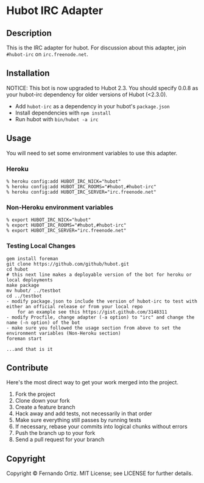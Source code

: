 # Hubot IRC Adapter

## Description

This is the IRC adapter for hubot.  For discussion about this adapter, join `#hubot-irc` on `irc.freenode.net`.

## Installation

NOTICE: This bot is now upgraded to Hubot 2.3.  You should specify 0.0.8 as your hubot-irc dependency for older versions of Hubot (<2.3.0).

* Add `hubot-irc` as a dependency in your hubot's `package.json`
* Install dependencies with `npm install`
* Run hubot with `bin/hubot -a irc`

## Usage

You will need to set some environment variables to use this adapter.

### Heroku

    % heroku config:add HUBOT_IRC_NICK="hubot"
    % heroku config:add HUBOT_IRC_ROOMS="#hubot,#hubot-irc"
    % heroku config:add HUBOT_IRC_SERVER="irc.freenode.net"

### Non-Heroku environment variables

    % export HUBOT_IRC_NICK="hubot"
    % export HUBOT_IRC_ROOMS="#hubot,#hubot-irc"
    % export HUBOT_IRC_SERVER="irc.freenode.net"
    
### Testing Local Changes

    gem install foreman
    git clone https://github.com/github/hubot.git
    cd hubot
    # this next line makes a deployable version of the bot for heroku or local deployments
    make package 
    mv hubot/ ../testbot
    cd ../testbot
    - modify package.json to include the version of hubot-irc to test with either an official release or from your local repo
        for an example see this https://gist.github.com/3148311
    - modify Procfile, change adapter (-a option) to "irc" and change the name (-n option) of the bot
    - make sure you followed the usage section from above to set the environment variables (Non-Heroku section)
    foreman start
    
    ...and that is it

## Contribute

Here's the most direct way to get your work merged into the project.

1. Fork the project
2. Clone down your fork
3. Create a feature branch
4. Hack away and add tests, not necessarily in that order
5. Make sure everything still passes by running tests
6. If necessary, rebase your commits into logical chunks without errors
7. Push the branch up to your fork
8. Send a pull request for your branch

## Copyright

Copyright &copy; Fernando Ortiz. MIT License; see LICENSE for further details.

